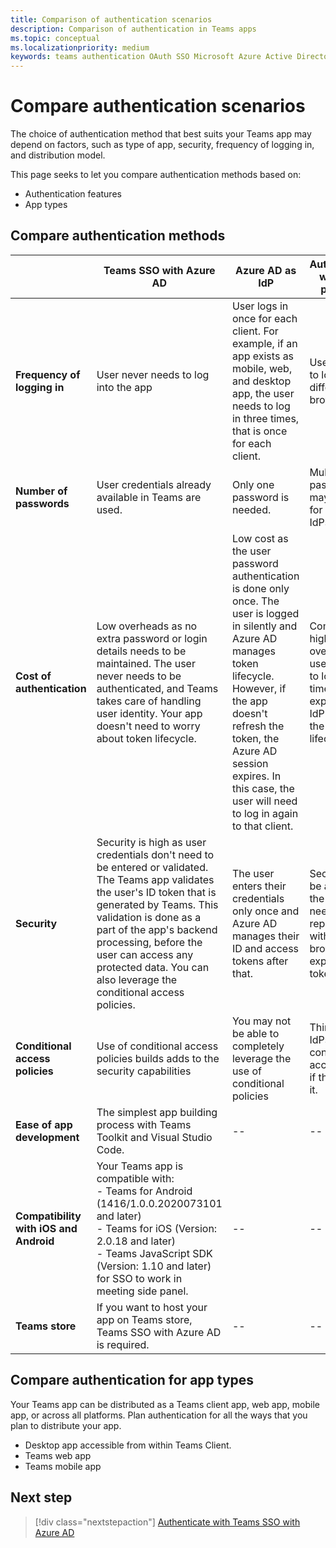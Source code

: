 ```yaml
---
title: Comparison of authentication scenarios
description: Comparison of authentication in Teams apps
ms.topic: conceptual
ms.localizationpriority: medium
keywords: teams authentication OAuth SSO Microsoft Azure Active Directory (Azure AD) app scenarios
---
```


# Compare authentication scenarios

The choice of authentication method that best suits your Teams app may depend on factors, such as type of app, security, frequency of logging in, and distribution model.

This page seeks to let you compare authentication methods based on:

- Authentication features
- App types

## Compare authentication methods
 
| &nbsp; | Teams SSO with Azure AD | Azure AD as IdP | Authentication with third-party IdPs |
| --- | --- | --- | --- |
| **Frequency of logging in** | User never needs to log into the app | User logs in once for each client. For example, if an app exists as mobile, web, and desktop app, the user needs to log in three times, that is once for each client. | User may need to log in on a different browser. |
| **Number of passwords** | User credentials already available in Teams are used. | Only one password is needed. | Multiple passwords may be used for different IdPs. |
| **Cost of authentication** | Low overheads as no extra password or login details needs to be maintained. The user never needs to be authenticated, and Teams takes care of handling user identity. Your app doesn't need to worry about token lifecycle. | Low cost as the user password authentication is done only once. The user is logged in silently and Azure AD manages token lifecycle. However, if the app doesn't refresh the token, the Azure AD session expires. In this case, the user will need to log in again to that client. | Comparatively higher overheads as user may need to log in every time the token expires. The IdP manages the token lifecycle. |
| **Security** | Security is high as user credentials don't need to be entered or validated. The Teams app validates the user's ID token that is generated by Teams. This validation is done as a part of the app's backend processing, before the user can access any protected data. You can also leverage the conditional access policies.  | The user enters their credentials only once and Azure AD manages their ID and access tokens after that. | Security may be at risk as the user may need to log in repeatedly with change in browser or expiry of tokens. |
| **Conditional access policies** | Use of conditional access policies builds adds to the security capabilities  | You may not be able to completely leverage the use of conditional policies | Third-party IdPs may use conditional access policies if they support it. |
| **Ease of app development** | The simplest app building process with Teams Toolkit and Visual Studio Code. | -- | -- |
| **Compatibility with iOS and Android** | Your Teams app is compatible with: <br> - Teams for Android (1416/1.0.0.2020073101 and later) <br> - Teams for iOS (Version: 2.0.18 and later) <br> - Teams JavaScript SDK (Version: 1.10 and later) for SSO to work in meeting side panel. | -- | -- |
| **Teams store** | If you want to host your app on Teams store, Teams SSO with Azure AD is required. | -- | -- | 

## Compare authentication for app types

Your Teams app can be distributed as a Teams client app, web app, mobile app, or across all platforms. Plan authentication for all the ways that you plan to distribute your app.

- Desktop app accessible from within Teams Client.
- Teams web app
- Teams mobile app

<!-- Compare authentication for app capabilities
In Teams, your app can have capabilities, such as a tab or bot, or messaging extension. Your app can a single- or multi-capability app.

This section explores the authentication required for different app capability in Teams for single- and multi-capability apps.

 	Teams SSO with Azure AD	Azure AD as IdP	Authentication with third-party IdPs
Tabs	You can build your applications with almost seamless authentication. The user only needs to consent the usage of their Teams app once.	The user needs to enter their user credentials once for using your app.	The user may need to sign-in multiple times, and your app needs to handle ID and access tokens.
Bots	The user is redirected to provide consent only once.	--	--
Messaging extensions	--	--	--
Link unfurling	--	--	--
Task modules	--	--	--
Apps for Teams meetings	--	--	--
Multi-capability app	--	--	-->

## Next step

> [!div class="nextstepaction"]
> [Authenticate with Teams SSO with Azure AD](plan-sso-teams.md)
